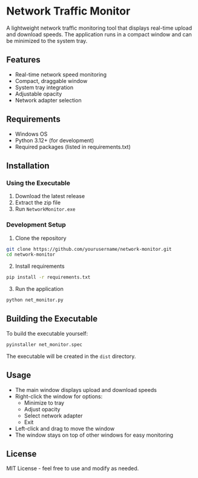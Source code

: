 # Network Traffic Monitor

A lightweight network traffic monitoring tool that displays real-time upload and download speeds. The application runs in a compact window and can be minimized to the system tray.

## Features

- Real-time network speed monitoring
- Compact, draggable window
- System tray integration
- Adjustable opacity
- Network adapter selection

## Requirements

- Windows OS
- Python 3.12+ (for development)
- Required packages (listed in requirements.txt)

## Installation

### Using the Executable
1. Download the latest release
2. Extract the zip file
3. Run `NetworkMonitor.exe`

### Development Setup
1. Clone the repository
```bash
git clone https://github.com/yourusername/network-monitor.git
cd network-monitor
```

2. Install requirements
```bash
pip install -r requirements.txt
```

3. Run the application
```bash
python net_monitor.py
```

## Building the Executable
To build the executable yourself:
```bash
pyinstaller net_monitor.spec
```
The executable will be created in the `dist` directory.

## Usage
- The main window displays upload and download speeds
- Right-click the window for options:
  - Minimize to tray
  - Adjust opacity
  - Select network adapter
  - Exit
- Left-click and drag to move the window
- The window stays on top of other windows for easy monitoring

## License
MIT License - feel free to use and modify as needed. 
